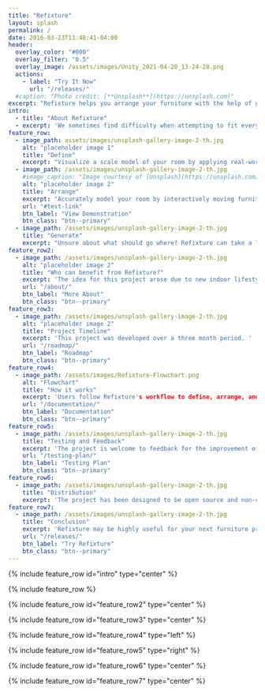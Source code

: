 ```yaml
---
title: "Refixture"
layout: splash
permalink: /
date: 2016-03-23T11:48:41-04:00
header:
  overlay_color: "#000"
  overlay_filter: "0.5"
  overlay_image: /assets/images/Unity_2021-04-20_13-24-28.png
  actions:
    - label: "Try It Now"
      url: "/releases/"
  #caption: "Photo credit: [**Unsplash**](https://unsplash.com)"
excerpt: "Refixture helps you arrange your furniture with the help of genetic algorithms."
intro: 
  - title: "About Refixture"
  - excerpt: 'We sometimes find difficulty when attempting to fit everything we want in a limited space. In some cases, rearranging can result in wasted effort through trial and error. Although keeping a list of measurements can help, Refixture allows you to use those measurements to model a virtual room that you can modify freely.'
feature_row:
  - image_path: assets/images/unsplash-gallery-image-2-th.jpg
    alt: "placeholder image 1"
    title: "Define"
    excerpt: "Visualize a scale model of your room by applying real-world measurements to a large variety of furniture."
  - image_path: /assets/images/unsplash-gallery-image-2-th.jpg
    #image_caption: "Image courtesy of [Unsplash](https://unsplash.com/)"
    alt: "placeholder image 2"
    title: "Arrange"
    excerpt: "Accurately model your room by interactively moving furniture and saving the result."
    url: "#test-link"
    btn_label: "View Demonstration"
    btn_class: "btn--primary"
  - image_path: /assets/images/unsplash-gallery-image-2-th.jpg
    title: "Generate"
    excerpt: "Unsure about what should go where? Refixture can take a list of your furniture and attempt to come up with a solution in real time."
feature_row2:  
  - image_path: /assets/images/unsplash-gallery-image-2-th.jpg
    alt: "placeholder image 2"
    title: "Who can benefit from Refixture?"
    excerpt: 'The idea for this project arose due to new indoor lifestyles during the COVID-19 pandemic. Spending time working and relaxing at home encouraged bringing in more anemities at the cost of increased space management. Management can be made easier with planning, but visualizing those plans becomes easy with Refixture. Therefore, this program helps users imagine a new shelf, chair, or excercise bike. For those moving into a new space, save a few different arrangements to evaluate layout options. For those knowledgable with Unity, the project can be modified and used freely through the GitHub repository.'
    url: "/about/"
    btn_label: "More About"
    btn_class: "btn--primary"
feature_row3:
  - image_path: /assets/images/unsplash-gallery-image-2-th.jpg
    alt: "placeholder image 2"
    title: "Project Timeline"
    excerpt: 'This project was developed over a three month period. '
    url: "/roadmap/"
    btn_label: "Roadmap"
    btn_class: "btn--primary"
feature_row4:
  - image_path: /assets/images/Refixture-Flowchart.png
    alt: "Flowchart"
    title: "How it works"
    excerpt: 'Users follow Refixture's workflow to define, arrange, and generate rooms of their own. Users create a close approximation of their rooms using the preset furniture designs included. The result may not look the same, but by applying measurements they can be scaled to match their real counterparts in size. Refixture works intuitively, but also provides documentation on all features.'
    url: "/documentation/"
    btn_label: "Documentation"
    btn_class: "btn--primary"
feature_row5:
  - image_path: /assets/images/unsplash-gallery-image-2-th.jpg
    title: "Testing and Feedback"
    excerpt: 'The project is welcome to feedback for the improvement of features and bug fixing. The testing plan for this projects consists of trying the latest test build and completing a short survey.'
    url: "/testing-plan/"
    btn_label: "Testing Plan"
    btn_class: "btn--primary"
feature_row6:
  - image_path: /assets/images/unsplash-gallery-image-2-th.jpg
    title: "Distribution"
    excerpt: 'The project has been designed to be open source and non-commercial, with the help of code and assets found royalty free on the web.'
feature_row7:
  - image_path: /assets/images/unsplash-gallery-image-2-th.jpg
    title: "Conclusion"
    excerpt: 'Refixture may be highly useful for your next furniture project. With simple yet effective design, it can take the work out of the process of rearranging your room. Test it out in your browser, or try running the source code or desktop program from the GitHub repository.'
    url: "/releases/"
    btn_label: "Try Refixture"
    btn_class: "btn--primary"
---
```


{% include feature_row id="intro" type="center" %}

{% include feature_row %}

{% include feature_row id="feature_row2" type="center" %}

{% include feature_row id="feature_row3" type="center" %}

{% include feature_row id="feature_row4" type="left" %}

{% include feature_row id="feature_row5" type="right" %}

{% include feature_row id="feature_row6" type="center" %}

{% include feature_row id="feature_row7" type="center" %}
